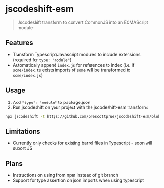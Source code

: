 # jscodeshift-esm

> Jscodeshift transform to convert CommonJS into an ECMAScript module

## Features
* Transform Typescript/Javascript modules to include extensions (required for `type: "module"`)
* Automatically append `index.js` for references to index (i.e. if `some/index.ts` exists imports of `some` will be transformed to `some/index.js`)

## Usage

1. Add `"type": "module"` to package.json
1. Run jscodeshift on your project with the jscodeshift-esm transform:

```bash
npx jscodeshift -t https://github.com/prescottprue/jscodeshift-esm/blob/v1/dist/transformExtensions.js --extensions=ts --parser=tsx --gitignore src
```

## Limitations

* Currently only checks for existing barrel files in Typescript - soon will suport JS

## Plans
* Instructions on using from npm instead of git branch
* Support for type assertion on json imports when using typescript
